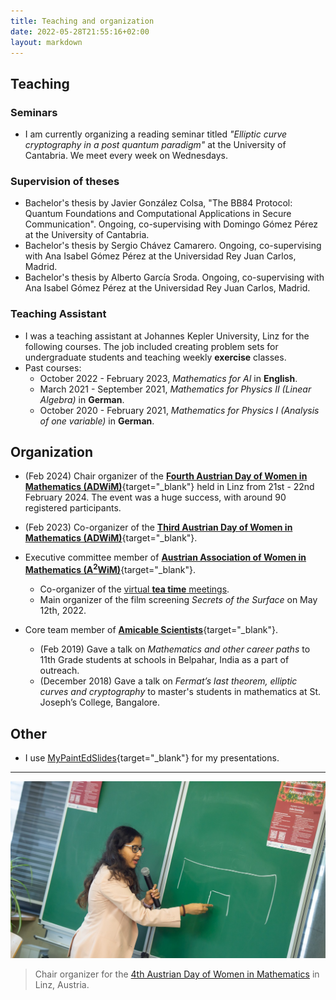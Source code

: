 ```yaml
---
title: Teaching and organization
date: 2022-05-28T21:55:16+02:00
layout: markdown 
---
```


## Teaching

### Seminars
- I am currently organizing a reading seminar titled *"Elliptic curve cryptography in a post quantum paradigm"* at the University of Cantabria. We meet every week on Wednesdays. 

### Supervision of theses
-  Bachelor's thesis by Javier González Colsa, "The BB84 Protocol: Quantum Foundations and Computational Applications in Secure Communication". Ongoing, co-supervising with Domingo Gómez Pérez at the University of Cantabria.
-  Bachelor's thesis by Sergio Chávez Camarero. Ongoing, co-supervising with Ana Isabel Gómez Pérez at the Universidad Rey Juan Carlos, Madrid.
-  Bachelor's thesis by Alberto García Sroda. Ongoing, co-supervising with Ana Isabel Gómez Pérez at the Universidad Rey Juan Carlos, Madrid.

### Teaching Assistant
- I was a teaching assistant at Johannes Kepler University, Linz for the following courses. The job included creating problem sets for undergraduate students and teaching weekly **exercise** classes. 
- Past courses:
    - October 2022 - February 2023, _Mathematics for AI_ in **English**.
    - March 2021 - September 2021, _Mathematics for Physics II (Linear Algebra)_ in **German**.
    - October 2020 - February 2021, _Mathematics for Physics I (Analysis of one variable)_ in **German**.

## Organization

- (Feb 2024) Chair organizer of the [**Fourth Austrian Day of Women in Mathematics (ADWiM)**](https://sites.google.com/view/adwim2024/home){target="_blank"} held in Linz from 21st - 22nd February 2024. The event was a huge success, with around 90 registered participants. 
- (Feb 2023) Co-organizer of the [**Third Austrian Day of Women in Mathematics (ADWiM)**](https://sites.google.com/view/adwim-2023/home){target="_blank"}.

- Executive committee member of [**Austrian Association of Women in Mathematics (A<sup>2</sup>WiM)**](https://www.a2wim.net/about){target="_blank"}.
    - Co-organizer of the [virtual **tea time** meetings](https://sites.google.com/view/a2wim/our-activities/projects#h.soyo1ot3whhb).  
    - Main organizer of the film screening _Secrets of the Surface_ on May 12th, 2022. 

- Core team member of [**Amicable Scientists**](https://amicablescientists.org){target="_blank"}.
    - (Feb 2019) Gave a talk on _Mathematics and other career paths_ to 11th Grade students at schools in Belpahar, India as a part of outreach. 
    - (December 2018) Gave a talk on _Fermat’s last theorem, elliptic curves and cryptography_ to master's students in mathematics at St. Joseph’s College, Bangalore.

## Other

- I use [MyPaintEdSlides](https://steffenpl.github.io/blog/posts/mypaintedslides/){target="_blank"} for my presentations.

---

![](ADWIM_24.jpg)

>  Chair organizer for the <a href="https://sites.google.com/view/adwim2024/home" target="_blank">4th Austrian Day of Women in Mathematics</a> in Linz, Austria.
